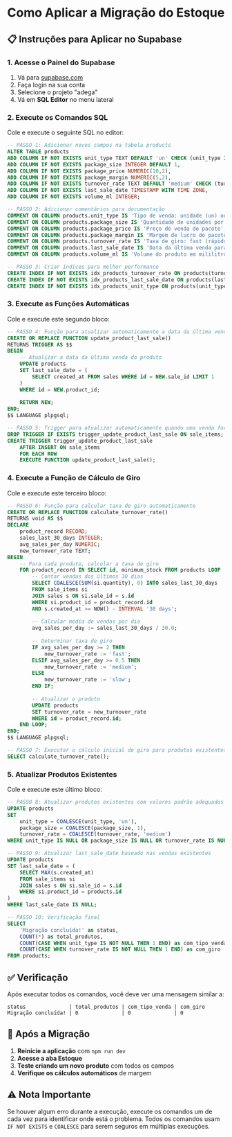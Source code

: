 # Como Aplicar a Migração do Estoque

## 📋 Instruções para Aplicar no Supabase

### 1. **Acesse o Painel do Supabase**
1. Vá para [supabase.com](https://supabase.com)
2. Faça login na sua conta
3. Selecione o projeto "adega"
4. Vá em **SQL Editor** no menu lateral

### 2. **Execute os Comandos SQL**

Cole e execute o seguinte SQL no editor:

```sql
-- PASSO 1: Adicionar novos campos na tabela products
ALTER TABLE products 
ADD COLUMN IF NOT EXISTS unit_type TEXT DEFAULT 'un' CHECK (unit_type IN ('un', 'pct')),
ADD COLUMN IF NOT EXISTS package_size INTEGER DEFAULT 1,
ADD COLUMN IF NOT EXISTS package_price NUMERIC(10,2),
ADD COLUMN IF NOT EXISTS package_margin NUMERIC(5,2),
ADD COLUMN IF NOT EXISTS turnover_rate TEXT DEFAULT 'medium' CHECK (turnover_rate IN ('fast', 'medium', 'slow')),
ADD COLUMN IF NOT EXISTS last_sale_date TIMESTAMP WITH TIME ZONE,
ADD COLUMN IF NOT EXISTS volume_ml INTEGER;

-- PASSO 2: Adicionar comentários para documentação
COMMENT ON COLUMN products.unit_type IS 'Tipo de venda: unidade (un) ou pacote (pct)';
COMMENT ON COLUMN products.package_size IS 'Quantidade de unidades por pacote';
COMMENT ON COLUMN products.package_price IS 'Preço de venda do pacote';
COMMENT ON COLUMN products.package_margin IS 'Margem de lucro do pacote em percentual';
COMMENT ON COLUMN products.turnover_rate IS 'Taxa de giro: fast (rápido), medium (médio), slow (devagar)';
COMMENT ON COLUMN products.last_sale_date IS 'Data da última venda para cálculo de giro';
COMMENT ON COLUMN products.volume_ml IS 'Volume do produto em mililitros';

-- PASSO 3: Criar índices para melhor performance
CREATE INDEX IF NOT EXISTS idx_products_turnover_rate ON products(turnover_rate);
CREATE INDEX IF NOT EXISTS idx_products_last_sale_date ON products(last_sale_date);
CREATE INDEX IF NOT EXISTS idx_products_unit_type ON products(unit_type);
```

### 3. **Execute as Funções Automáticas**

Cole e execute este segundo bloco:

```sql
-- PASSO 4: Função para atualizar automaticamente a data da última venda
CREATE OR REPLACE FUNCTION update_product_last_sale()
RETURNS TRIGGER AS $$
BEGIN
    -- Atualizar a data da última venda do produto
    UPDATE products 
    SET last_sale_date = (
        SELECT created_at FROM sales WHERE id = NEW.sale_id LIMIT 1
    )
    WHERE id = NEW.product_id;
    
    RETURN NEW;
END;
$$ LANGUAGE plpgsql;

-- PASSO 5: Trigger para atualizar automaticamente quando uma venda for criada
DROP TRIGGER IF EXISTS trigger_update_product_last_sale ON sale_items;
CREATE TRIGGER trigger_update_product_last_sale
    AFTER INSERT ON sale_items
    FOR EACH ROW
    EXECUTE FUNCTION update_product_last_sale();
```

### 4. **Execute a Função de Cálculo de Giro**

Cole e execute este terceiro bloco:

```sql
-- PASSO 6: Função para calcular taxa de giro automaticamente
CREATE OR REPLACE FUNCTION calculate_turnover_rate()
RETURNS void AS $$
DECLARE
    product_record RECORD;
    sales_last_30_days INTEGER;
    avg_sales_per_day NUMERIC;
    new_turnover_rate TEXT;
BEGIN
    -- Para cada produto, calcular a taxa de giro
    FOR product_record IN SELECT id, minimum_stock FROM products LOOP
        -- Contar vendas dos últimos 30 dias
        SELECT COALESCE(SUM(si.quantity), 0) INTO sales_last_30_days
        FROM sale_items si
        JOIN sales s ON si.sale_id = s.id
        WHERE si.product_id = product_record.id
        AND s.created_at >= NOW() - INTERVAL '30 days';
        
        -- Calcular média de vendas por dia
        avg_sales_per_day := sales_last_30_days / 30.0;
        
        -- Determinar taxa de giro
        IF avg_sales_per_day >= 2 THEN
            new_turnover_rate := 'fast';
        ELSIF avg_sales_per_day >= 0.5 THEN
            new_turnover_rate := 'medium';
        ELSE
            new_turnover_rate := 'slow';
        END IF;
        
        -- Atualizar o produto
        UPDATE products 
        SET turnover_rate = new_turnover_rate
        WHERE id = product_record.id;
    END LOOP;
END;
$$ LANGUAGE plpgsql;

-- PASSO 7: Executar o cálculo inicial de giro para produtos existentes
SELECT calculate_turnover_rate();
```

### 5. **Atualizar Produtos Existentes**

Cole e execute este último bloco:

```sql
-- PASSO 8: Atualizar produtos existentes com valores padrão adequados
UPDATE products 
SET 
    unit_type = COALESCE(unit_type, 'un'),
    package_size = COALESCE(package_size, 1),
    turnover_rate = COALESCE(turnover_rate, 'medium')
WHERE unit_type IS NULL OR package_size IS NULL OR turnover_rate IS NULL;

-- PASSO 9: Atualizar last_sale_date baseado nas vendas existentes
UPDATE products 
SET last_sale_date = (
    SELECT MAX(s.created_at)
    FROM sale_items si
    JOIN sales s ON si.sale_id = s.id
    WHERE si.product_id = products.id
)
WHERE last_sale_date IS NULL;

-- PASSO 10: Verificação final
SELECT 
    'Migração concluída!' as status,
    COUNT(*) as total_produtos,
    COUNT(CASE WHEN unit_type IS NOT NULL THEN 1 END) as com_tipo_venda,
    COUNT(CASE WHEN turnover_rate IS NOT NULL THEN 1 END) as com_giro
FROM products;
```

## ✅ **Verificação**

Após executar todos os comandos, você deve ver uma mensagem similar a:

```
status              | total_produtos | com_tipo_venda | com_giro
Migração concluída! | 0              | 0              | 0
```

## 🚀 **Após a Migração**

1. **Reinicie a aplicação** com `npm run dev`
2. **Acesse a aba Estoque** 
3. **Teste criando um novo produto** com todos os campos
4. **Verifique os cálculos automáticos** de margem

## ⚠️ **Nota Importante**

Se houver algum erro durante a execução, execute os comandos um de cada vez para identificar onde está o problema. Todos os comandos usam `IF NOT EXISTS` e `COALESCE` para serem seguros em múltiplas execuções.